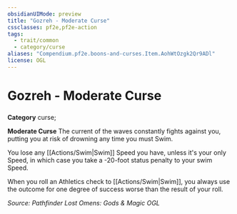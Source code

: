 ```yaml
---
obsidianUIMode: preview
title: "Gozreh - Moderate Curse"
cssclasses: pf2e,pf2e-action
tags:
  - trait/common
  - category/curse
aliases: "Compendium.pf2e.boons-and-curses.Item.AohWtOzgk2Qr9ADl"
license: OGL
---
```

# Gozreh - Moderate Curse

### 

**Category** curse; 




**Moderate Curse** The current of the waves constantly fights against you, putting you at risk of drowning any time you must Swim.

You lose any [[Actions/Swim|Swim]] Speed you have, unless it's your only Speed, in which case you take a -20-foot status penalty to your swim Speed.

When you roll an Athletics check to [[Actions/Swim|Swim]], you always use the outcome for one degree of success worse than the result of your roll.

*Source: Pathfinder Lost Omens: Gods & Magic*
*OGL*